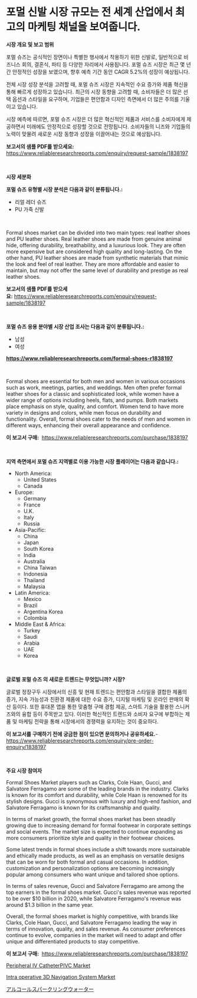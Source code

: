 <p><h1>포멀 신발 시장 규모는 전 세계 산업에서 최고의 마케팅 채널을 보여줍니다.</h1></p><p><strong>시장 개요 및 보고 범위</strong></p>
<p><p>포멀 슈즈는 공식적인 장면이나 특별한 행사에서 착용하기 위한 신발로, 일반적으로 비즈니스 회의, 결혼식, 파티 등 다양한 자리에서 사용됩니다. 포멀 슈즈 시장은 최근 몇 년간 안정적인 성장을 보였으며, 향후 예측 기간 동안 CAGR 5.2%의 성장이 예상됩니다.</p><p>전체 시장 성장 분석을 고려할 때, 포멀 슈즈 시장은 지속적인 수요 증가와 제품 혁신을 통해 빠르게 성장하고 있습니다. 최근의 시장 동향을 고려할 때, 소비자들은 더 많은 선택 옵션과 스타일을 요구하며, 기업들은 편안함과 디자인 측면에서 더 많은 주의를 기울이고 있습니다.</p><p>시장 예측에 따르면, 포멀 슈즈 시장은 더 많은 혁신적인 제품과 서비스를 소비자에게 제공하면서 미래에도 안정적으로 성장할 것으로 전망됩니다. 소비자들의 니즈와 기업들의 노력이 맞물려 새로운 시장 동향과 성장을 이끌어내는 것으로 예상됩니다.</p></p>
<p><strong>보고서의 샘플 PDF를 받으세요:</strong> <a href="https://www.reliableresearchreports.com/enquiry/request-sample/1838197">https://www.reliableresearchreports.com/enquiry/request-sample/1838197</a></p>
<p>&nbsp;</p>
<p><strong>시장 세분화</strong></p>
<p><strong>포멀 슈즈 유형별 시장 분석은 다음과 같이 분류됩니다.:</strong></p>
<p><ul><li>리얼 레더 슈즈</li><li>PU 가죽 신발</li></ul></p>
<p>&nbsp;</p>
<p><p>Formal shoes market can be divided into two main types: real leather shoes and PU leather shoes. Real leather shoes are made from genuine animal hide, offering durability, breathability, and a luxurious look. They are often more expensive but are considered high quality and long-lasting. On the other hand, PU leather shoes are made from synthetic materials that mimic the look and feel of real leather. They are more affordable and easier to maintain, but may not offer the same level of durability and prestige as real leather shoes.</p></p>
<p><strong>보고서의 샘플 PDF를 받으세요:</strong>&nbsp;<a href="https://www.reliableresearchreports.com/enquiry/request-sample/1838197">https://www.reliableresearchreports.com/enquiry/request-sample/1838197</a></p>
<p>&nbsp;</p>
<p><strong> 포멀 슈즈 응용 분야별 시장 산업 조사는 다음과 같이 분류됩니다.:</strong></p>
<p><ul><li>남성</li><li>여성</li></ul></p>
<p><strong><a href="https://www.reliableresearchreports.com/formal-shoes-r1838197">https://www.reliableresearchreports.com/formal-shoes-r1838197</a></strong></p>
<p>&nbsp;</p>
<p><p>Formal shoes are essential for both men and women in various occasions such as work, meetings, parties, and weddings. Men often prefer formal leather shoes for a classic and sophisticated look, while women have a wider range of options including heels, flats, and pumps. Both markets place emphasis on style, quality, and comfort. Women tend to have more variety in designs and colors, while men focus on durability and functionality. Overall, formal shoes cater to the needs of men and women in different ways, enhancing their overall appearance and confidence.</p></p>
<p><strong>이 보고서 구매:</strong>&nbsp; <a href="https://www.reliableresearchreports.com/purchase/1838197">https://www.reliableresearchreports.com/purchase/1838197</a></p>
<p>&nbsp;</p>
<p><strong>지역 측면에서 포멀 슈즈 지역별로 이용 가능한 시장 플레이어는 다음과 같습니다.:</strong></p>
<p><ul>
    <li>
        North America:
        <ul>
            <li>United States</li>
            <li>Canada</li>
        </ul>
    </li>
    <li>
        Europe:
        <ul>
            <li>Germany</li>
            <li>France</li>
            <li>U.K.</li>
            <li>Italy</li>
            <li>Russia</li>
        </ul>
    </li>
    <li>
        Asia-Pacific:
        <ul>
            <li>China</li>
            <li>Japan</li>
            <li>South Korea</li>
            <li>India</li>
            <li>Australia</li>
            <li>China Taiwan</li>
            <li>Indonesia</li>
            <li>Thailand</li>
            <li>Malaysia</li>
        </ul>
    </li>
    <li>
        Latin America:
        <ul>
            <li>Mexico</li>
            <li>Brazil</li>
            <li>Argentina Korea</li>
            <li>Colombia</li>
        </ul>
    </li>
    <li>
        Middle East & Africa:
        <ul>
            <li>Turkey</li>
            <li>Saudi</li>
            <li>Arabia</li>
            <li>UAE</li>
            <li>Korea</li>
        </ul>
    </li>
    </ul></p>
<p>&nbsp;</p>
<p><strong>글로벌 포멀 슈즈 의 새로운 트렌드는 무엇입니까? 시장?</strong></p>
<p><p>글로벌 정장구두 시장에서의 신흥 및 현재 트렌드는 편안함과 스타일을 결합한 제품의 증가, 지속 가능성과 친환경 제품에 대한 수요 증가, 디지털 마케팅 및 온라인 판매의 확산 등이다. 또한 휴대폰 앱을 통한 맞춤형 구매 경험 제공, 스마트 기술을 활용한 스니커즈와의 융합 등이 주목받고 있다. 이러한 혁신적인 트렌드와 소비자 요구에 부합하는 제품 및 마케팅 전략을 통해 시장에서의 경쟁력을 유지하는 것이 중요하다.</p></p>
<p><strong>이 보고서를 구매하기 전에 궁금한 점이 있으면 문의하거나 공유하세요.</strong>- <a href="https://www.reliableresearchreports.com/enquiry/pre-order-enquiry/1838197">https://www.reliableresearchreports.com/enquiry/pre-order-enquiry/1838197</a></p>
<p>&nbsp;</p>
<p><strong>주요 시장 참여자</strong></p>
<p><p>Formal Shoes Market players such as Clarks, Cole Haan, Gucci, and Salvatore Ferragamo are some of the leading brands in the industry. Clarks is known for its comfort and durability, while Cole Haan is renowned for its stylish designs. Gucci is synonymous with luxury and high-end fashion, and Salvatore Ferragamo is known for its craftsmanship and quality.</p><p>In terms of market growth, the formal shoes market has been steadily growing due to increasing demand for formal footwear in corporate settings and social events. The market size is expected to continue expanding as more consumers prioritize style and quality in their footwear choices.</p><p>Some latest trends in formal shoes include a shift towards more sustainable and ethically made products, as well as an emphasis on versatile designs that can be worn for both formal and casual occasions. In addition, customization and personalization options are becoming increasingly popular among consumers who want unique and tailored shoe options.</p><p>In terms of sales revenue, Gucci and Salvatore Ferragamo are among the top earners in the formal shoes market. Gucci's sales revenue was reported to be over $10 billion in 2020, while Salvatore Ferragamo's revenue was around $1.3 billion in the same year.</p><p>Overall, the formal shoes market is highly competitive, with brands like Clarks, Cole Haan, Gucci, and Salvatore Ferragamo leading the way in terms of innovation, quality, and sales revenue. As consumer preferences continue to evolve, companies in the market will need to adapt and offer unique and differentiated products to stay competitive.</p></p>
<p><strong>이 보고서 구매:</strong>&nbsp;&nbsp;<a href="https://www.reliableresearchreports.com/purchase/1838197">https://www.reliableresearchreports.com/purchase/1838197</a></p>
<p><p><a href="https://github.com/changoleonlaverguenzanoexiste/Market-Research-Report-List-2/blob/main/peripheral-iv-catheterpivc-market.md">Peripheral IV CatheterPIVC Market</a></p><p><a href="https://github.com/dimitrishawkinswaynenp91rgz/Market-Research-Report-List-2/blob/main/intra-operative-3d-navigation-system-market.md">Intra operative 3D Navigation System Market</a></p><p><a href="https://github.com/one-cool-chick/Market-Research-Report-List-1/blob/main/598114523564.md">アルコールスパークリングウォーター</a></p></p>